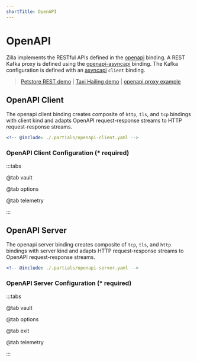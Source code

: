 ```yaml
---
shortTitle: OpenAPI
---
```


# OpenAPI

Zilla implements the RESTful APIs defined in the [openapi](#openapi-client) binding. A REST Kafka proxy is defined using the [openapi-asyncapi](./openapi-asyncapi.md#openapi-asyncapi) binding. The Kafka configuration is defined with an [asyncapi](./asyncapi.md#asyncapi-client) `client` binding.

> [Petstore REST demo](https://github.com/aklivity/zilla-demos/tree/main/petstore) | [Taxi Hailing demo](https://github.com/aklivity/zilla-demos/tree/main/taxi) | [openapi.proxy example](https://github.com/aklivity/zilla/tree/develop/examples/openapi.proxy)

## OpenAPI Client

The openapi client binding creates composite of `http`, `tls`, and `tcp` bindings with client kind and adapts OpenAPI request-response streams to HTTP request-response streams.

```yaml {3}
<!-- @include: ./.partials/openapi-client.yaml -->
```

### OpenAPI Client Configuration (\* required)

:::tabs

@tab vault

<!-- @include: ./.partials/vault.md -->

@tab options

<!-- @include: ./.partials/openapi-options.md -->

@tab telemetry

<!-- @include: ./.partials/telemetry.md -->

:::

## OpenAPI Server

The openapi server binding creates composite of `tcp`, `tls`, and `http` bindings with server kind and adapts HTTP request-response streams to OpenAPI request-response streams.

```yaml {3}
<!-- @include: ./.partials/openapi-server.yaml -->
```

### OpenAPI Server Configuration (\* required)

:::tabs

@tab vault

<!-- @include: ./.partials/vault.md -->

@tab options

<!-- @include: ./.partials/openapi-options.md -->

@tab exit

<!-- @include: ./.partials/exit.md -->

@tab telemetry

<!-- @include: ./.partials/telemetry.md -->

:::
